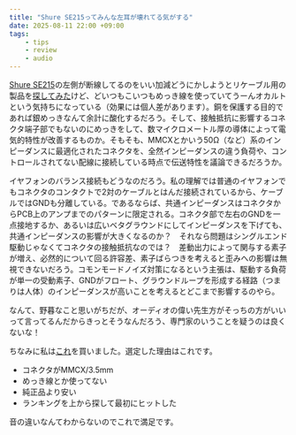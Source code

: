 ```yaml
---
title: "Shure SE215ってみんな左耳が壊れてる気がする"
date: 2025-08-11 22:00 +09:00
tags:
    - tips
    - review
    - audio
---
```


[Shure SE215](https://www.shure.com/ja-JP/products/earphones/se215)の左側が断線してるのをいい加減どうにかしようとリケーブル用の製品を[探してみた](https://www.amazon.co.jp/gp/bestsellers/electronics/3050400051/)けど、どいつもこいつもめっき線を使っていてうーんオカルトという気持ちになっている（効果には個人差があります）。銅を保護する目的であれば銀めっきなんて余計に酸化するだろう。そして、接触抵抗に影響するコネクタ端子部でもないのにめっきをして、数マイクロメートル厚の導体によって電気的特性が改善するものか。そもそも、MMCXとかいう50Ω（など）系のインピーダンスに最適化されたコネクタを、全然インピーダンスの違う負荷や、コントロールされてない配線に接続している時点で伝送特性を議論できるだろうか。

イヤフォンのバランス接続もどうなのだろう。私の理解では普通のイヤフォンでもコネクタのコンタクトで2対のケーブルとはんだ接続されているから、ケーブルではGNDも分離している。であるならば、共通インピーダンスはコネクタからPCB上のアンプまでのパターンに限定される。コネクタ部で左右のGNDを一点接地するか、あるいは広いベタグラウンドにしてインピーダンスを下げても、共通インピーダンスの影響が大きくなるのか？　それなら問題はシングルエンド駆動じゃなくてコネクタの接触抵抗なのでは？　差動出力によって関与する素子が増え、必然的について回る許容差、素子ばらつきを考えると歪みへの影響は無視できないだろう。コモンモードノイズ対策になるという主張は、駆動する負荷が単一の受動素子、GNDがフロート、グラウンドループを形成する経路（つまりは人体）のインピーダンスが高いことを考えるとどこまで影響するのやら。

なんて、野暮なこと思いがちだが、オーディオの偉い先生方がそっちの方がいいって言ってるんだからきっとそうなんだろう、専門家のいうことを疑うのは良くないな！

ちなみに私は[これ](https://www.amazon.co.jp/dp/B09X9QN49J/)を買いました。選定した理由はこれです。

- コネクタがMMCX/3.5mm
- めっき線とか使ってない
- 純正品より安い
- ランキングを上から探して最初にヒットした

音の違いなんてわからないのでこれで満足です。

